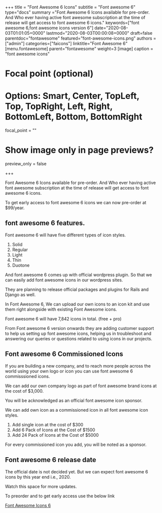 +++
title = "Font Awesome 6 Icons"
subtitle = "Font awesome 6"
type="docs"
summary ="Font Awesome 6 Icons available for pre-order. And Who ever having active font awesome subscription at the time of release will get access to font awesome 6 icons."
keywords=["font awesome 6,font awesome icons version 6"]
date="2020-08-03T01:01:05+0000"
lastmod="2020-08-03T00:00:08+0000"
draft=false
parentdoc="fontawesome"
featured="font-awesome-icons.png"
authors = ["admin"]
categories=["faicons"]
linktitle="Font Awesome 6"
[menu.fontawesome]
parent="fontawesome"
weight=3
[image]
  caption = "font awesome icons"

  # Focal point (optional)
  # Options: Smart, Center, TopLeft, Top, TopRight, Left, Right, BottomLeft, Bottom, BottomRight
  focal_point = ""

  # Show image only in page previews?
  preview_only = false

+++

Font Awesome 6 Icons available for pre-order. And Who ever having active font awesome subscription at the time of release will get access to font awesome 6 icons.

To get early access to font awesome 6 icons we can now pre-order at $99/year.

## font awesome 6 features.

Font awesome 6 will have five different types of icon styles.

1. Solid
2. Regular
3. Light
4. Thin
5. Duotone

And font awesome 6 comes up with official wordpress plugin. So that we can easily add font awesome icons in our wordpress sites.

They are planning to release official packages and plugins for Rails and Django as well.  

In Font Awesome 6, We can upload our own icons to an icon kit and use them right alongside with existing Font Awesome icons.

Font awesome 6 will have 7,842 icons in total. (free + pro)

From Font awesome 6 version onwards they are adding customer support to help us setting up font awesome icons, helping us in troubleshoot and answering our queries or questions related to using icons in our projects.

## Font awesome 6 Commissioned Icons

If you are building a new company, and to reach more people across the world using your own logo or icon you can use font awesome 6 commisssioned icons.

We can add our own company logo as part of font awesome brand icons at the cost of $3,000. 

You will be acknowledged as an official font awesome icon sponsor.

We can add own icon as a commissioned icon in all font awesome icon styles. 

1. Add single icon at the cost of $300
2. Add 6 Pack of Icons at the Cost of $1500
3. Add 24 Pack of Icons at the Cost of $5000

For every commissioned icon you add, you will be noted as a sponsor.


## Font awesome 6 release date

The official date is not decided yet. But we can expect font awesome 6 icons by this year end i.e., 2020.

Watch this space for more updates. 

To preorder and to get early access use the below link 

<a href="https://fontawesome.com/6" target="_blank" rel="nofollow">Font Awesome Icons 6</a>